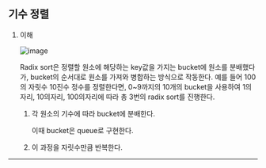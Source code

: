 ## 기수 정렬

1. 이해

   ![image](https://github.com/user-attachments/assets/f5fd2218-f7e6-4e1b-a6cc-47c2c1e33a35)

   Radix sort은 정렬할 원소에 해당하는 key값을 가지는 bucket에 원소를 분배했다가, bucket의 순서대로 원소를 가져와 병합하는 방식으로 작동한다. 예를 들어 100의 자릿수 10진수 정수를 정렬한다면, 0~9까지의 10개의 bucket을 사용하여 1의자리, 10의자리, 100의자리에 따라 총 3번의 radix sort를 진행한다.

   1. 각 원소의 기수에 따라 bucket에 분배한다.

      이때 bucket은 queue로 구현한다.

   2. 이 과정을 자릿수만큼 반복한다.

---
